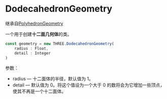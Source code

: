 # DodecahedronGeometry

继承自[PolyhedronGeometry](14.PolyhedronGeometry)

一个用于创建**十二面几何体**的类。

<MyIframe src="https://xarzhi.github.io/geometry/index.html#DodecahedronGeometry"></MyIframe>

```js
const geometry = new THREE.DodecahedronGeometry(
    radius : Float,
    detail : Integer
)
```

参数：

-   radius — 十二面体的半径，默认值为 1。
-   detail — 默认值为 0。将这个值设为一个大于 0 的数将会为它增加一些顶点，使其不再是一个十二面体。


